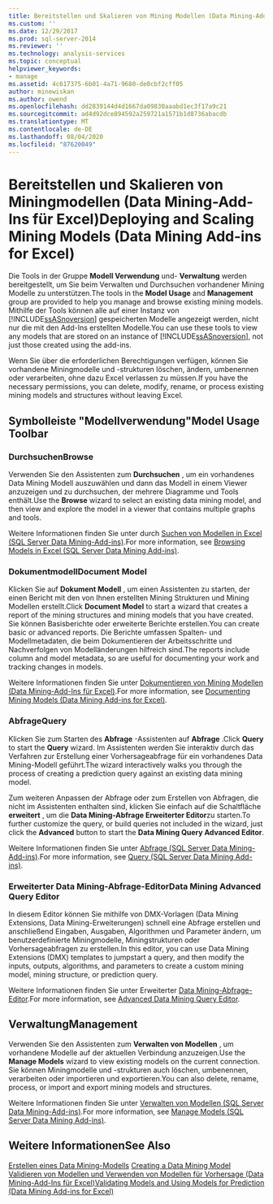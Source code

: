 ```yaml
---
title: Bereitstellen und Skalieren von Mining Modellen (Data Mining-Add-Ins für Excel) | Microsoft-Dokumentation
ms.custom: ''
ms.date: 12/29/2017
ms.prod: sql-server-2014
ms.reviewer: ''
ms.technology: analysis-services
ms.topic: conceptual
helpviewer_keywords:
- manage
ms.assetid: 4c617375-6b01-4a71-9680-de0cbf2cff05
author: minewiskan
ms.author: owend
ms.openlocfilehash: dd2839144d4d1667da09830aaabd1ec3f17a9c21
ms.sourcegitcommit: ad4d92dce894592a259721a1571b1d8736abacdb
ms.translationtype: MT
ms.contentlocale: de-DE
ms.lasthandoff: 08/04/2020
ms.locfileid: "87620049"
---
```

# <a name="deploying-and-scaling-mining-models-data-mining-add-ins-for-excel"></a><span data-ttu-id="5c514-102">Bereitstellen und Skalieren von Miningmodellen (Data Mining-Add-Ins für Excel)</span><span class="sxs-lookup"><span data-stu-id="5c514-102">Deploying and Scaling Mining Models (Data Mining Add-ins for Excel)</span></span>
  <span data-ttu-id="5c514-103">Die Tools in der Gruppe **Modell Verwendung** und- **Verwaltung** werden bereitgestellt, um Sie beim Verwalten und Durchsuchen vorhandener Mining Modelle zu unterstützen.</span><span class="sxs-lookup"><span data-stu-id="5c514-103">The tools in the **Model Usage** and **Management** group are provided to help you manage and browse existing mining models.</span></span> <span data-ttu-id="5c514-104">Mithilfe der Tools können alle auf einer Instanz von [!INCLUDE[ssASnoversion](../includes/ssasnoversion-md.md)] gespeicherten Modelle angezeigt werden, nicht nur die mit den Add-Ins erstellten Modelle.</span><span class="sxs-lookup"><span data-stu-id="5c514-104">You can use these tools to view any models that are stored on an instance of [!INCLUDE[ssASnoversion](../includes/ssasnoversion-md.md)], not just those created using the add-ins.</span></span>  
  
 <span data-ttu-id="5c514-105">Wenn Sie über die erforderlichen Berechtigungen verfügen, können Sie vorhandene Miningmodelle und -strukturen löschen, ändern, umbenennen oder verarbeiten, ohne dazu Excel verlassen zu müssen.</span><span class="sxs-lookup"><span data-stu-id="5c514-105">If you have the necessary permissions, you can delete, modify, rename, or process existing mining models and structures without leaving Excel.</span></span>  
  
## <a name="model-usage-toolbar"></a><span data-ttu-id="5c514-106">Symbolleiste "Modellverwendung"</span><span class="sxs-lookup"><span data-stu-id="5c514-106">Model Usage Toolbar</span></span>  
  
### <a name="browse"></a><span data-ttu-id="5c514-107">Durchsuchen</span><span class="sxs-lookup"><span data-stu-id="5c514-107">Browse</span></span>  
 <span data-ttu-id="5c514-108">Verwenden Sie den Assistenten zum **Durchsuchen** , um ein vorhandenes Data Mining Modell auszuwählen und dann das Modell in einem Viewer anzuzeigen und zu durchsuchen, der mehrere Diagramme und Tools enthält.</span><span class="sxs-lookup"><span data-stu-id="5c514-108">Use the **Browse** wizard to select an existing data mining model, and then view and explore the model in a viewer that contains multiple graphs and tools.</span></span>  
  
 <span data-ttu-id="5c514-109">Weitere Informationen finden Sie unter durch [Suchen von Modellen in Excel &#40;SQL Server Data Mining-Add-ins&#41;](browsing-models-in-excel-sql-server-data-mining-add-ins.md).</span><span class="sxs-lookup"><span data-stu-id="5c514-109">For more information, see [Browsing Models in Excel &#40;SQL Server Data Mining Add-ins&#41;](browsing-models-in-excel-sql-server-data-mining-add-ins.md).</span></span>  
  
### <a name="document-model"></a><span data-ttu-id="5c514-110">Dokumentmodell</span><span class="sxs-lookup"><span data-stu-id="5c514-110">Document Model</span></span>  
 <span data-ttu-id="5c514-111">Klicken Sie auf **Dokument Modell** , um einen Assistenten zu starten, der einen Bericht mit den von Ihnen erstellten Mining Strukturen und Mining Modellen erstellt.</span><span class="sxs-lookup"><span data-stu-id="5c514-111">Click **Document Model** to start a wizard that creates a report of the mining structures and mining models that you have created.</span></span> <span data-ttu-id="5c514-112">Sie können Basisberichte oder erweiterte Berichte erstellen.</span><span class="sxs-lookup"><span data-stu-id="5c514-112">You can create basic or advanced reports.</span></span> <span data-ttu-id="5c514-113">Die Berichte umfassen Spalten- und Modellmetadaten, die beim Dokumentieren der Arbeitsschritte und Nachverfolgen von Modelländerungen hilfreich sind.</span><span class="sxs-lookup"><span data-stu-id="5c514-113">The reports include column and model metadata, so are useful for documenting your work and tracking changes in models.</span></span>  
  
 <span data-ttu-id="5c514-114">Weitere Informationen finden Sie unter [Dokumentieren von Mining Modellen &#40;Data Mining-Add-Ins für Excel&#41;](documenting-mining-models-data-mining-add-ins-for-excel.md).</span><span class="sxs-lookup"><span data-stu-id="5c514-114">For more information, see [Documenting Mining Models &#40;Data Mining Add-ins for Excel&#41;](documenting-mining-models-data-mining-add-ins-for-excel.md).</span></span>  
  
### <a name="query"></a><span data-ttu-id="5c514-115">Abfrage</span><span class="sxs-lookup"><span data-stu-id="5c514-115">Query</span></span>  
 <span data-ttu-id="5c514-116">Klicken Sie zum Starten des **Abfrage** -Assistenten auf **Abfrage** .</span><span class="sxs-lookup"><span data-stu-id="5c514-116">Click **Query** to start the **Query** wizard.</span></span> <span data-ttu-id="5c514-117">Im Assistenten werden Sie interaktiv durch das Verfahren zur Erstellung einer Vorhersageabfrage für ein vorhandenes Data Mining-Modell geführt.</span><span class="sxs-lookup"><span data-stu-id="5c514-117">The wizard interactively walks you through the process of creating a prediction query against an existing data mining model.</span></span>  
  
 <span data-ttu-id="5c514-118">Zum weiteren Anpassen der Abfrage oder zum Erstellen von Abfragen, die nicht im Assistenten enthalten sind, klicken Sie einfach auf die Schaltfläche **erweitert** , um die **Data Mining-Abfrage Erweiterter Editor**zu starten.</span><span class="sxs-lookup"><span data-stu-id="5c514-118">To further customize the query, or build queries not included in the wizard, just click the **Advanced** button to start the **Data Mining Query Advanced Editor**.</span></span>  
  
 <span data-ttu-id="5c514-119">Weitere Informationen finden Sie unter [Abfrage &#40;SQL Server Data Mining-Add-ins&#41;](query-sql-server-data-mining-add-ins.md).</span><span class="sxs-lookup"><span data-stu-id="5c514-119">For more information, see [Query &#40;SQL Server Data Mining Add-ins&#41;](query-sql-server-data-mining-add-ins.md).</span></span>  
  
### <a name="data-mining-advanced-query-editor"></a><span data-ttu-id="5c514-120">Erweiterter Data Mining-Abfrage-Editor</span><span class="sxs-lookup"><span data-stu-id="5c514-120">Data Mining Advanced Query Editor</span></span>  
 <span data-ttu-id="5c514-121">In diesem Editor können Sie mithilfe von DMX-Vorlagen (Data Mining Extensions, Data Mining-Erweiterungen) schnell eine Abfrage erstellen und anschließend Eingaben, Ausgaben, Algorithmen und Parameter ändern, um benutzerdefinierte Miningmodelle, Miningstrukturen oder Vorhersageabfragen zu erstellen.</span><span class="sxs-lookup"><span data-stu-id="5c514-121">In this editor, you can use Data Mining Extensions (DMX) templates to jumpstart a query, and then modify the inputs, outputs, algorithms, and parameters to create a custom mining model, mining structure, or prediction query.</span></span>  
  
 <span data-ttu-id="5c514-122">Weitere Informationen finden Sie unter Erweiterter [Data Mining-Abfrage-Editor](advanced-data-mining-query-editor.md).</span><span class="sxs-lookup"><span data-stu-id="5c514-122">For more information, see [Advanced Data Mining Query Editor](advanced-data-mining-query-editor.md).</span></span>  
  
## <a name="management"></a><span data-ttu-id="5c514-123">Verwaltung</span><span class="sxs-lookup"><span data-stu-id="5c514-123">Management</span></span>  
 <span data-ttu-id="5c514-124">Verwenden Sie den Assistenten zum **Verwalten von Modellen** , um vorhandene Modelle auf der aktuellen Verbindung anzuzeigen.</span><span class="sxs-lookup"><span data-stu-id="5c514-124">Use the **Manage Models** wizard to view existing models on the current connection.</span></span> <span data-ttu-id="5c514-125">Sie können Miningmodelle und -strukturen auch löschen, umbenennen, verarbeiten oder importieren und exportieren.</span><span class="sxs-lookup"><span data-stu-id="5c514-125">You can also delete, rename, process, or import and export mining models and structures.</span></span>  
  
 <span data-ttu-id="5c514-126">Weitere Informationen finden Sie unter [Verwalten von Modellen &#40;SQL Server Data Mining-Add-ins&#41;](manage-models-sql-server-data-mining-add-ins.md).</span><span class="sxs-lookup"><span data-stu-id="5c514-126">For more information, see [Manage Models &#40;SQL Server Data Mining Add-ins&#41;](manage-models-sql-server-data-mining-add-ins.md).</span></span>  
  
## <a name="see-also"></a><span data-ttu-id="5c514-127">Weitere Informationen</span><span class="sxs-lookup"><span data-stu-id="5c514-127">See Also</span></span>  
 <span data-ttu-id="5c514-128">[Erstellen eines Data Mining-Modells](creating-a-data-mining-model.md) </span><span class="sxs-lookup"><span data-stu-id="5c514-128">[Creating a Data Mining Model](creating-a-data-mining-model.md) </span></span>  
 [<span data-ttu-id="5c514-129">Validieren von Modellen und Verwenden von Modellen für Vorhersage &#40;Data Mining-Add-Ins für Excel&#41;</span><span class="sxs-lookup"><span data-stu-id="5c514-129">Validating Models and Using Models for Prediction &#40;Data Mining Add-ins for Excel&#41;</span></span>](validating-models-and-using-models-for-prediction-data-mining-add-ins-for-excel.md)  
  
  
